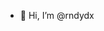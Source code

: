 - 👋 Hi, I’m @rndydx

<!---
rndydx/rndydx is a ✨ special ✨ repository because its `README.md` (this file) appears on your GitHub profile.
You can click the Preview link to take a look at your changes.
--->
